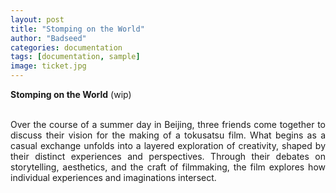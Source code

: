 ```yaml
---
layout: post
title: "Stomping on the World"
author: "Badseed"
categories: documentation
tags: [documentation, sample]
image: ticket.jpg
---
```

**Stomping on the World** (wip) 

<div align="justify">


 <br /> 
Over the course of a summer day in Beijing, three friends come together to discuss their vision for the making of a tokusatsu film. What begins as a casual exchange unfolds into a layered exploration of creativity, shaped by their distinct experiences and perspectives. Through their debates on storytelling, aesthetics, and the craft of filmmaking, the film explores how individual experiences and imaginations intersect.  <br /> 

</div>
